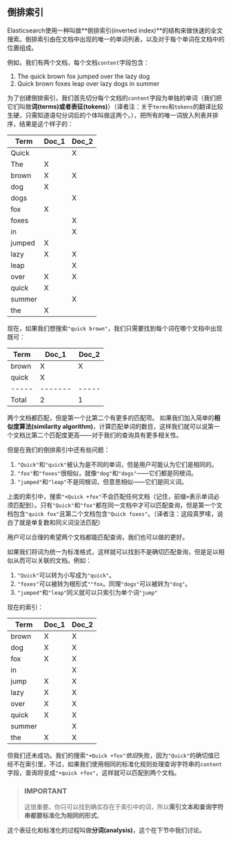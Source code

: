 ## 倒排索引

Elasticsearch使用一种叫做**倒排索引(inverted index)**的结构来做快速的全文搜索。倒排索引由在文档中出现的唯一的单词列表，以及对于每个单词在文档中的位置组成。

例如，我们有两个文档，每个文档`content`字段包含：

1. The quick brown fox jumped over the lazy dog
2. Quick brown foxes leap over lazy dogs in summer

为了创建倒排索引，我们首先切分每个文档的`content`字段为单独的单词（我们把它们叫做**词(terms)**或者**表征(tokens)**）（译者注：关于`terms`和`tokens`的翻译比较生硬，只需知道语句分词后的个体叫做这两个。），把所有的唯一词放入列表并排序，结果是这个样子的：

|Term    | Doc_1 |Doc_2|
|--------|-------|-----|
|Quick   |       |  X  |
|The     |   X   |     |
|brown   |   X   |  X  |
|dog     |   X   |     |
|dogs    |       |  X  |
|fox     |   X   |     |
|foxes   |       |  X  |
|in      |       |  X  |
|jumped  |   X   |     |
|lazy    |   X   |  X  |
|leap    |       |  X  |
|over    |   X   |  X  |
|quick   |   X   |     |
|summer  |       |  X  |
|the     |   X   |     ||

现在，如果我们想搜索`"quick brown"`，我们只需要找到每个词在哪个文档中出现既可：


|Term | Doc_1 |Doc_2|
|-----|-------|-----|
|brown|   X   |  X  |
|quick|   X   |     |
|-----|-------|-----|
|Total|   2   |  1  |

两个文档都匹配，但是第一个比第二个有更多的匹配项。
如果我们加入简单的**相似度算法(similarity algorithm)**，计算匹配单词的数目，这样我们就可以说第一个文档比第二个匹配度更高——对于我们的查询具有更多相关性。

但是在我们的倒排索引中还有些问题：

1. `"Quick"`和`"quick"`被认为是不同的单词，但是用户可能认为它们是相同的。
2. `"fox"`和`"foxes"`很相似，就像`"dog"`和`"dogs"`——它们都是同根词。
3. `"jumped"`和`"leap"`不是同根词，但意思相似——它们是同义词。

上面的索引中，搜索`"+Quick +fox"`不会匹配任何文档（记住，前缀`+`表示单词必须匹配到）。只有`"Quick"`和`"fox"`都在同一文档中才可以匹配查询，但是第一个文档包含`"quick fox"`且第二个文档包含`"Quick foxes"`。（译者注：这段真罗嗦，说白了就是单复数和同义词没法匹配）

用户可以合理的希望两个文档都能匹配查询，我们也可以做的更好。

如果我们将词为统一为标准格式，这样就可以找到不是确切匹配查询，但是足以相似从而可以关联的文档。例如：

1. `"Quick"`可以转为小写成为`"quick"`。
2. `"foxes"`可以被转为根形式`""fox`。同理`"dogs"`可以被转为`"dog"`。
3. `"jumped"`和`"leap"`同义就可以只索引为单个词`"jump"`

现在的索引：

|Term    | Doc_1 |Doc_2|
|--------|-------|-----|
|brown   |   X   |  X  |
|dog     |   X   |  X  |
|fox     |   X   |  X  |
|in      |       |  X  |
|jump    |   X   |  X  |
|lazy    |   X   |  X  |
|over    |   X   |  X  |
|quick   |   X   |  X  |
|summer  |       |  X  |
|the     |   X   |  X  |

但我们还未成功。我们的搜索`"+Quick +fox"`*依旧*失败，因为`"Quick"`的确切值已经不在索引里，不过，如果我们使用相同的标准化规则处理查询字符串的`content`字段，查询将变成`"+quick +fox"`，这样就可以匹配到两个文档。

>### IMPORTANT
>这很重要。你只可以找到确实存在于索引中的词，所以**索引文本和查询字符串都要标准化为相同的形式**。

这个表征化和标准化的过程叫做**分词(analysis)**，这个在下节中我们讨论。
